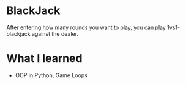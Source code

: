 # BlackJack

After entering how many rounds you want to play, you can play 1vs1-blackjack against the dealer.

# What I learned

* OOP in Python, Game Loops